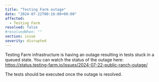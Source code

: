 ```yaml
---
title: "Testing Farm outage"
date: "2024-07-22T00:16:00+00:00"
affected:
  - Testing Farm
resolved: false
#resolvedWhen: ""
section: issue
severity: disrupted
---
```


Testing Farm infrastructure is having an outage resulting in tests stuck in a queued state.
You can watch the status of the outage here: https://status.testing-farm.io/issues/2024-07-22-public-ranch-outage/

The tests should be executed once the outage is resolved.
